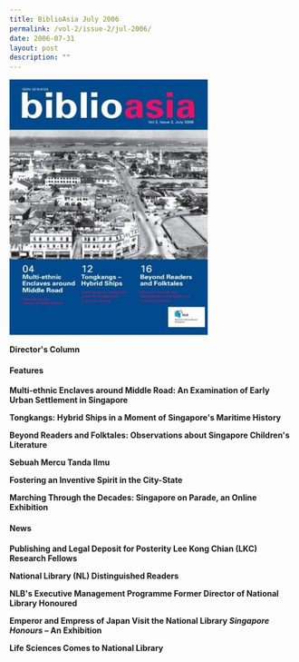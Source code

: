 ```yaml
---
title: BiblioAsia July 2006
permalink: /vol-2/issue-2/jul-2006/
date: 2006-07-31
layout: post
description: ""
---
```

<img style="width: 350px; height: 450px;" src="/images/vol-2-issue-2/Jul06.JPG">

**Director's Column**<br>

#### **Features** 

**Multi-ethnic Enclaves around Middle Road: An Examination of Early Urban Settlement in Singapore**<br>

**Tongkangs: Hybrid Ships in a Moment of Singapore's Maritime History**<br>

**Beyond Readers and Folktales: Observations about Singapore Children's Literature**<br>

**Sebuah Mercu Tanda IImu**<br>

**Fostering an Inventive Spirit in the City-State**<br>

**Marching Through the Decades: Singapore on Parade, an Online Exhibition**<br>

#### **News** 

**Publishing and Legal Deposit for Posterity Lee Kong Chian (LKC) Research Fellows**<br>

**National Library (NL) Distinguished Readers**<br>

**NLB's Executive Management Programme Former Director of National Library Honoured**<br>

**Emperor and Empress of Japan Visit the National Library <i>Singapore Honours</i> – An Exhibition**<br>

**Life Sciences Comes to National Library**<br>